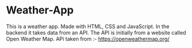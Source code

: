 # Weather-App
 This is a weather app. Made with HTML, CSS and JavaScript. In the backend it takes data from an API. The API is initially from a website called Open Weather Map.
 APi taken from :- https://openweathermap.org/
